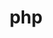 ---
title: "php"
layout: categories
permalink: /categories/php/
author_profile: true
taxonomy: php
---